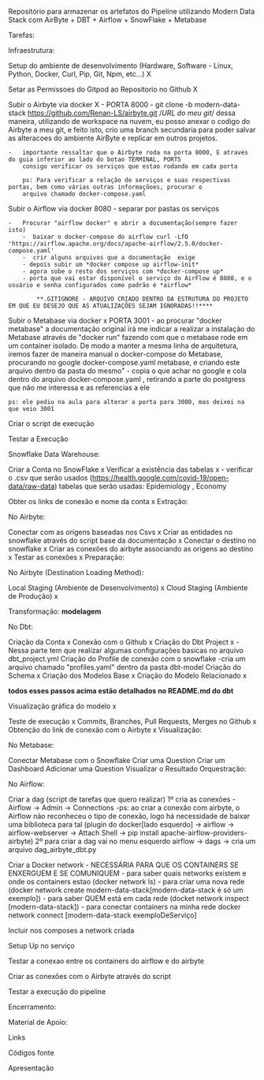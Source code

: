Repositório para armazenar os artefatos do Pipeline utilizando Modern Data Stack com AirByte + DBT + Airflow + SnowFlake + Metabase

Tarefas:

Infraestrutura:

Setup do ambiente de desenvolvimento (Hardware, Software - Linux, Python, Docker, Curl, Pip, Git, Npm, etc...) X

Setar as Permissoes do Gitpod ao Repositorio no Github X

Subir o Airbyte via docker X - PORTA 8000
    -   git clone -b modern-data-stack https://github.com/Renan-LS/airbyte.git /*URL do meu git*/
        dessa maneira, utilizando de workspace na nuvem, eu posso anexar o codigo do Airbyte a meu git, e feito isto,
        crio uma branch secundaria para poder salvar as alteracoes do ambiente AirByte e replicar em outros projetos.
    
    -   importante ressaltar que o Airbyte roda na porta 8000, E através do guia inferior ao lado do botao TERMINAL, PORTS
        consigo verificar os serviços que estao rodando em cada porta
  
        ps: Para verificar a relação de serviços e suas respectivas portas, bem como várias outras informaçõoes, procurar o 
        arquivo chamado docker-compose.yaml

Subir o Airflow via docker 8080
     -   separar por pastas os serviços

    -   Procurar "airflow docker" e abrir a documentação(sempre fazer isto)
        -  baixar o docker-compose do airflow curl -LfO 'https://airflow.apache.org/docs/apache-airflow/2.5.0/docker-compose.yaml'
        -  crir alguns arquivos que a documentação  exige 
        - depois subir um *docker compose up airflow-init*
        - agora sobe o resto dos serviços com *docker-compose up*
        - porta que vai estar disponível o serviço do AirFlow é 8080, e o usuário e senha configurados como padrão é *airflow*

            **.GITIGNORE - ARQUIVO CRIADO DENTRO DA ESTRUTURA DO PROJETO EM QUE EU DESEJO QUE AS ATUALIZAÇÕES SEJAM IGNORADAS!!****

Subir o Metabase via docker x PORTA 3001
    -   ao procurar "docker metabase" a documentação original irá me indicar a realizar a instalação do Metabase através de "docker run" fazendo com que o metabase rode em um container isolado. De modo a manter a mesma linha de arquitetura, iremos 
    fazer de maneira manual o docker-compose do Metabase, procurando no google docker-compose.yaml metabase, e criando este arquivo dentro da pasta do mesmo"
    -   copia o que achar no google e cola dentro do arquivo docker-compose.yaml , retirando a parte do postgress que não me interessa e as referencias a ele

    ps: ele pediu na aula para alterar a porta para 3000, mas deixei na que veio 3001

Criar o script de execução 

Testar a Execução 

Snowflake Data Warehouse:

Criar a Conta no SnowFlake x
Verificar a existência das tabelas x 
    -   verificar o .csv que serão usados (https://health.google.com/covid-19/open-data/raw-data)
        tabelas que serão usadas: Epidemiology , Economy

Obter os links de conexão e nome da conta x
Extração:

No Airbyte:

Conectar com as origens baseadas nos Csvs x
Criar as entidades no snowflake através do script base da documentação x
Conectar o destino no snowflake x
Criar as conexões do airbyte associando as origens ao destino x
Testar as conexões x
Preparação:

No Airbyte (Destination Loading Method):

Local Staging (Ambiente de Desenvolvimento) x
Cloud Staging (Ambiente de Produção) x



Transformação: **modelagem**

No Dbt:

Criação da Conta x
Conexão com o Github x 
Criação do Dbt Project x
    -   Nessa parte tem que realizar algumas configurações basicas no arquivo dbt_project.yml
        Criação do Profile de conexão com o snowflake 
            -cria um arquivo chamado "profiles.yaml" dentro da pasta dbt-model
        Criação do Schema x
        Criação dos Modelos Base x
Criação do Modelo Relacionado x

**todos esses passos acima estão detalhados no README.md do dbt**


Visualização gráfica do modelo x

Teste de execução x
Commits, Branches, Pull Requests, Merges no Github x 
Obtenção do link de conexão com o Airbyte x
Visualização:

No Metabase:

Conectar Metabase com o Snowflake
Criar uma Question
Criar um Dashboard
Adicionar uma Question
Visualizar o Resultado
Orquestração:

No Airflow:

Criar a dag (script de tarefas que quero realizar)
    1º cria as conexões - Airflow -> Admin -> Connections 
        -ps: ao criar a conexão com airbyte, o Airflow não reconheceu o tipo de conexão, logo há necessidade de baixar uma biblioteca para tal (plugin do docker[lado esquerdo] -> airflow -> airflow-webserver -> Attach Shell -> pip install apache-airflow-providers-airbyte)
    2º para criar a dag vai no menu esquerdo airflow -> dags -> cria um arquivo dag_airbyte_dbt.py

Criar a Docker network - NECESSÁRIA PARA QUE OS CONTAINERS SE ENXERGUEM E SE COMUNIQUEM
    -   para saber quais networks existem e onde os containers estao (docker network ls)
    -   para criar uma nova rede (docker network create modern-data-stack[modern-data-stack é só um exemplo])
    -   para saber QUEM está em cada rede (docket network inspect [modern-data-stack])
    -   para conectar containers  na minha rede docker network connect [modern-data-stack exemploDeServiço]

Incluir nos composes a network criada

Setup Up no serviço

Testar a conexao entre os containers do airflow e do airbyte

Criar as conexões com o Airbyte através do script

Testar a execução do pipeline

Encerramento:

Material de Apoio:

Links

Códigos fonte

Apresentação